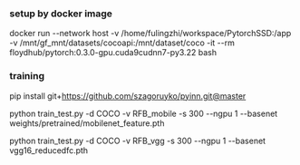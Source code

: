 
### setup by docker image
docker run --network host -v /home/fulingzhi/workspace/PytorchSSD:/app -v /mnt/gf_mnt/datasets/cocoapi:/mnt/dataset/coco -it --rm floydhub/pytorch:0.3.0-gpu.cuda9cudnn7-py3.22 bash

### training

pip install git+https://github.com/szagoruyko/pyinn.git@master

python train_test.py -d COCO -v RFB_mobile -s 300 --ngpu 1 --basenet weights/pretrained/mobilenet_feature.pth

python train_test.py -d COCO -v RFB_vgg -s 300 --ngpu 1 --basenet vgg16_reducedfc.pth

